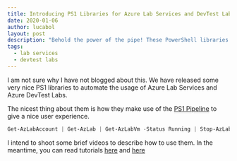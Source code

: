 ```yaml
---
title: Introducing PS1 Libraries for Azure Lab Services and DevTest Labs
date: 2020-01-06
author: lucabol
layout: post
description: "Behold the power of the pipe! These PowerShell libraries turn Azure Lab management into a graceful dance of commands, flowing like poetry from left to right. Who knew infrastructure automation could be so elegant? It's like Unix philosophy met cloud computing and they had a beautiful baby"
tags:
  - lab services
  - devtest labs
---
```

I am not sure why I have not blogged about this. We have released some very nice PS1 libraries to automate the usage of Azure Lab Services and Azure DevTest Labs.

The nicest thing about them is how they make use of the [PS1 Pipeline](https://docs.microsoft.com/en-us/powershell/scripting/learn/understanding-the-powershell-pipeline?view=powershell-7) to give a nice user experience.

```powershell
Get-AzLabAccount | Get-AzLab | Get-AzLabVm -Status Running | Stop-AzLabVm
```

I intend to shoot some brief videos to describe how to use them. In the meantime, you can read tutorials [here](https://github.com/Azure/azure-devtestlab/blob/master/samples/ClassroomLabs/Modules/Library/HowTo.md) and [here](https://github.com/Azure/azure-devtestlab/blob/master/samples/DevTestLabs/Modules/Library/HowTo.md)
